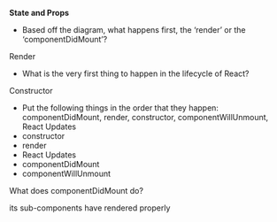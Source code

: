 **State and Props**

- Based off the diagram, what happens first, the ‘render’ or the ‘componentDidMount’?

Render

- What is the very first thing to happen in the lifecycle of React?

Constructor

- Put the following things in the order that they happen: componentDidMount, render, constructor, componentWillUnmount, React Updates
- constructor
- render
- React Updates
- componentDidMount
- componentWillUnmount

What does componentDidMount do?

its sub-components have rendered properly